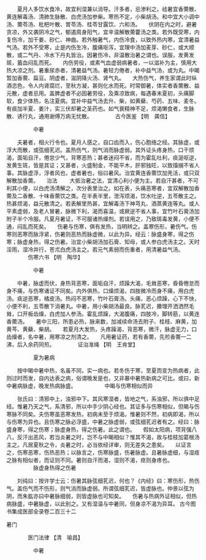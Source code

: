 <!-- { "loadSidebar": true } -->
　　夏月人多饮水食冷，故宜利湿兼以消导。汗多者，忌渗利之。祛暑宜香薷散、黄连解毒汤、清肺生脉散、白虎汤加参柴。寒热不定，小柴胡汤。和中宜大小调中汤、薷苓汤、枇杷叶散、胃苓汤、桂苓甘露饮、六和汤。　　伏阴在内之时，避暑贪凉，外又袭阴冷之气，郁遏周身阳气，宜辛温解散薷藿汤之类。若外既受寒，内复伤冷，加干姜、砂仁、神曲。若外触暑气，内伤冷食，以致外热内寒，宜清暑益气汤。若外不受寒，止是内伤生冷，腹痛呕泻，宜理中汤加麦芽、砂仁，或大顺散，或二气丹、冷水下丹丸皆治。因暑伤冷，非温散治暑之谓也。误服，发黄发斑，蓄血闷乱而死。　　内伤劳役，或素气血虚弱病暑者，一以滋补为主，慎用大热大凉之剂。暑重尿赤者，清暑益气汤。暑轻力倦者，补中益气汤，或为丸。中暍暂加香薷、扁豆。阴虚者，滋阴降火汤、肾气丸。　　大热伤气，养生家谓此时纵酒恣色，令人内肾腐烂，至秋方凝，甚则化水而死。时常御暑，体实者香薷散、益元散，虚者忌用。盖脾虚者不必因暑劳役，及乘凉致病，每遇春末夏初，头痛脚软，食少体热，名注夏病。宜补中益气汤去升、柴，如黄蘗、芍药、五味、麦冬。有痰加半夏、姜汁，实三伏却暑之圣药也。如气衰精神不足，烦渴懒食者，生脉散、诱行丸，通用谢傅万病无忧散。
　　　　古今医鉴 【明　龚信】

　　　　　中暑

　　夫暑者，相火行令也。夏月人感之，自口齿而入，伤心胞络之经。其脉虚，或浮大而散，或弦细芤迟。盖热伤气，则气消而脉虚弱。其外证头疼身热，口干烦渴，面垢自汗，倦怠少气，背寒恶热；甚者迷闷不省，而为霍乱吐利，痰涎呕逆，发黄生斑，皆是其证；又甚者，火盛制金，不能平木，肝邪独旺，以致搐搦不省人事。其脉虚浮，浮者风也，虚者暑也，俗曰暑风。治宜黄连香薷饮加羌活，或只双解散加香薷。　　治法
　　大抵治暑之法，宜清心利小便为主。若自汗甚者，不可利其小便，以白虎汤清解之，次分表里治之。如在表，头痛恶寒者，宜双解散加香薷及二香散、十味香薷饮之类。在半表半里，泄泻烦渴，饮水吐逆，五苓散主之。热甚烦渴，益元散清之。若表解里热甚，宜解毒汤下神芎丸、酒蒸黄连等丸。或人平素虚弱，及老人冒暑，脉微下利，渴而喜温，或厥逆不省人事，宜竹叶石膏汤加附子半个冷服。凡夏月暑证，不可服诸热燥剂。若误用之，乃致斑毒发黄，小便不通，闷乱而死矣。　　伤暑与伤寒，俱有发热，当明辨之。盖寒伤形，暑伤气。伤寒则恶寒而脉浮紧，伤暑则恶热而脉虚微，以此为异。经云：脉盛身寒，得之伤寒；脉虚身热，得之伤暑。治宜小柴胡汤加石膏、知母，或人参白虎汤主之。天时淫雨，湿冷并行，苍朮白虎汤主之。若元气素弱而伤重者，用清暑益气汤。
　　　　伤寒六书 【明　陶华】

　　　　　中暑

　　中暑，脉虚而伏，身热背恶寒，面垢自汗，烦躁大渴，毛耸恶寒，昏昏倦怠而身不痛，与伤寒诸证不同矣。内外俱热，口燥烦渴，四肢微冷而身不痛，用白虎汤。痰逆恶寒，橘皮汤。热闷不恶寒，竹叶石膏汤。头痛，恶心烦躁，心下不快，小便不利，五苓散下消暑丸。中暑，用小柴胡汤最良。脉芤迟，腠理开洒洒然毛耸，口开板齿燥，白虎加人参汤。霍乱烦躁，大渴腹痛，四肢冷，脚转筋，以黄连香薷汤。　　暑中三阳，所患必热，脉来数，加减续命汤去附子、桂枝、麻黄，加黄芩、黄蘗、柴胡。　　若夏月大发热，头疼躁渴，背恶寒，微汗，脉虚无力，口齿燥者，名中暑，用寒凉之剂清之。　　凡用暑证药，若有香薷，先煎香薷一二沸，后入余药同煎。
　　　　证治准绳 【明　王肯堂】

　　　　　夏为暑病

　　按中暍中暑中热，名虽不同，实一病也。若冬伤于寒，至夏而变为热病者，此则过时而发，自内达表之病，俗谓晚发是也，又非暴中暑热新病之可比。或曰，新中暑病脉虚，晚发热病脉盛。
　　　　　中暍与伤寒相似而异

　　张氏曰：清邪中上，浊邪中下。其风寒湿者，皆地之气，系浊邪，所以俱中足经。惟暑乃天之气，系清邪，所以中手少阴心经也。其证多与伤寒相似，但暍与伤寒脉不同矣。夫伤寒虽恶寒发热，初病未至于烦渴。惟暑则不然，初病即渴，所以与伤寒为异也。且伤寒之脉必浮盛，中暑之脉虚弱，或弦细芤迟者有之。经曰：脉盛身寒，得之伤寒；脉虚身热，得之伤暑。此之谓也。　　假如太阳病，项背强八八，反汗出恶风，若当炎暑之时，岂不与中暍相似？惟其不渴，故与桂枝加葛根汤主之。凡居夏秋之令，炎暑之时，必当依经详审，则无差失之患矣。　　以证言之，伤寒恶寒，伤热恶热；以脉言之，伤寒脉盛，伤暑脉虚。且暑脉虚细，与湿痉之脉有相似者，而证则不同。暑则自汗而渴，湿则不渴，痉则身疼也。
　　　　　脉虚身热得之伤暑

　　刘纯曰：按许学士云：伤暑其脉弦细芤迟，何也？《内经》曰：寒伤形，热伤气。盖伤气而不伤形，则气消而脉虚弱。所谓弦细芤迟，皆虚脉也。仲景以弦为阴，而朱肱亦曰中暑脉细弱，则皆虚脉也可知矣。　　伤暑与热病外证相似，但热病脉盛，中暑脉虚，以此别之。又有湿温与中暑同，但身凉不渴为异耳。
古今图书集成医部全录卷二百三十二

暑门

　　　　医门法律 【清　喻昌】

　　　　　中暑

